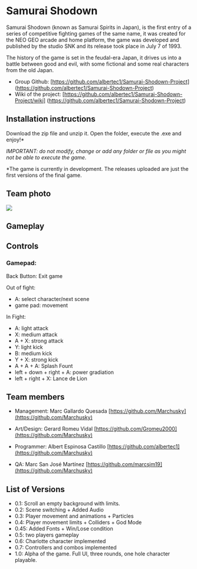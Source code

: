# Samurai Shodown

Samurai Shodown (known as Samurai Spirits in Japan), 
is the first entry of a series of competitive fighting 
games of the same name, it was created for the NEO GEO 
arcade and home platform, the game was developed and 
published by the studio SNK and its release took place 
in July 7 of 1993.

The history of the game is set in the feudal-era Japan, 
it drives us into a battle between good and evil, with 
some fictional and some real characters from the old Japan.

- Group Github: [https://github.com/albertec1/Samurai-Shodown-Project] (https://github.com/albertec1/Samurai-Shodown-Project)
- Wiki of the project: [https://github.com/albertec1/Samurai-Shodown-Project/wiki] (https://github.com/albertec1/Samurai-Shodown-Project)

## Installation instructions

Download the zip file and unzip it. Open the folder, execute the .exe and enjoy!*

_IMPORTANT: do not modify, change or add any folder or file as you might not be able to execute the game._

*The game is currently in development. The releases uploaded are just the first versions of the final game.

## Team photo

![](https://github.com/albertec1/Samurai-Shodown-Project/blob/master/General/Group%20Photo.jpeg)

## Gameplay



## Controls

### Gamepad:

Back Button: Exit game

Out of fight:
- A: select character/next scene
- game pad: movement

In Fight:
- A: light attack
- X: medium attack
- A + X: strong attack
- Y: light kick
- B: medium kick
- Y + X: strong kick
- A + A + A: Splash Fount
- left + down + right + A: power gradiation
- left + right + X: Lance de Lion

## Team members

- Management: Marc Gallardo Quesada [https://github.com/Marchusky](https://github.com/Marchusky)

- Art/Design: Gerard Romeu Vidal [https://github.com/Gromeu2000](https://github.com/Marchusky)

- Programmer: Albert Espinosa Castillo [https://github.com/albertec1](https://github.com/Marchusky)

- QA: Marc San José Martínez [https://github.com/marcsjm19](https://github.com/Marchusky)

## List of Versions

- 0.1: Scroll an empty background with limits.
- 0.2: Scene switching + Added Audio
- 0.3: Player movement and animations + Particles 
- 0.4: Player movement limits + Colliders + God Mode
- 0.45: Added Fonts + Win/Lose condition
- 0.5: two players gameplay
- 0.6: Charlotte character implemented
- 0.7: Controllers and combos implemented
- 1.0: Alpha of the game. Full UI, three rounds, one hole character playable.
